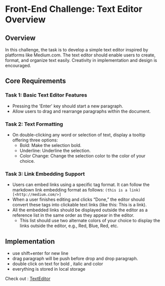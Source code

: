 # Front-End Challenge: Text Editor Overview

## Overview
In this challenge, the task is to develop a simple text editor inspired by platforms like Medium.com. The text editor should enable users to create, format, and organize text easily. Creativity in implementation and design is encouraged.

## Core Requirements

### Task 1: Basic Text Editor Features
- Pressing the 'Enter' key should start a new paragraph.
- Allow users to drag and rearrange paragraphs within the document.

### Task 2: Text Formatting
- On double-clicking any word or selection of text, display a tooltip offering three options:
  - Bold: Make the selection bold.
  - Underline: Underline the selection.
  - Color Change: Change the selection color to the color of your choice.

### Task 3: Link Embedding Support
- Users can embed links using a specific tag format. It can follow the markdown link embedding format as follows: `(this is a link)[<http://medium.com/>]`
- When a user finishes editing and clicks “Done,” the editor should convert these tags into clickable text links (like this: This is a link).
- All the embedded links should be displayed outside the editor as a reference list in the same order as they appear in the editor.
  - This list should use two alternate colors of your choice to display the links outside the editor, e.g., Red, Blue, Red, etc.
                                    

## Implementation
- use shift+enter for new line 
- drag paragraph will be push before drop and drop paragraph.
- double click on text for bold , italic and color 
- everything is stored in local storage 


Check out : [TextEditor](https://kongnitos-editor.vercel.app/)
